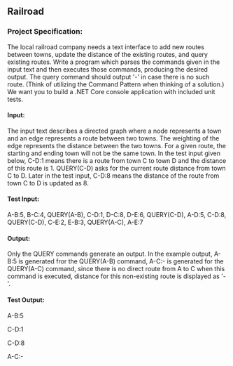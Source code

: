 ## Railroad

### Project Specification:
The local railroad company needs a text interface to add new routes between towns, update the distance of the existing routes, and query existing routes.
Write a program which parses the commands given in the input text and then executes those commands, producing the desired output. The query command should output '-' in case there is no such route. (Think of utilizing the Command Pattern when thinking of a solution.)
We want you to build a .NET Core console application with included unit tests.

#### Input:
The input text describes a directed graph where a node represents a town and an edge represents a route between two towns. The weighting of the edge represents the distance between the two towns. For a given route, the starting and ending town will not be the same town.
In the test input given below, C-D:1 means there is a route from town C to town D and the distance of this route is 1. QUERY(C-D) asks for the current route distance from town C to D. Later in the test input, C-D:8 means the distance of the route from town C to D is updated as 8.

#### Test Input:
A-B:5, B-C:4, QUERY(A-B), C-D:1, D-C:8, D-E:6, QUERY(C-D), A-D:5, C-D:8, QUERY(C-D), C-E:2, E-B:3, QUERY(A-C), A-E:7

#### Output:
Only the QUERY commands generate an output. In the example output, A-B:5 is generated fror the QUERY(A-B) command, A-C:- is generated for the QUERY(A-C) command, since there is no direct route from A to C when this command is executed, distance for this non-existing route is displayed as '-'.

#### Test Output:
A-B:5

C-D:1

C-D:8

A-C:-
